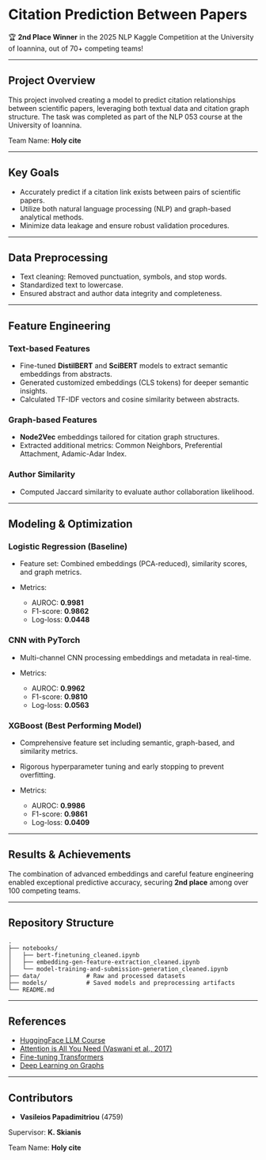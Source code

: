 # Citation Prediction Between Papers

🏆 **2nd Place Winner** in the 2025 NLP Kaggle Competition at the University of Ioannina, out of 70+ competing teams!

---

## Project Overview

This project involved creating a model to predict citation relationships between scientific papers, leveraging both textual data and citation graph structure. The task was completed as part of the NLP 053 course at the University of Ioannina.

Team Name: **Holy cite**

---

## Key Goals

* Accurately predict if a citation link exists between pairs of scientific papers.
* Utilize both natural language processing (NLP) and graph-based analytical methods.
* Minimize data leakage and ensure robust validation procedures.

---

## Data Preprocessing

* Text cleaning: Removed punctuation, symbols, and stop words.
* Standardized text to lowercase.
* Ensured abstract and author data integrity and completeness.

---

## Feature Engineering

### Text-based Features

* Fine-tuned **DistilBERT** and **SciBERT** models to extract semantic embeddings from abstracts.
* Generated customized embeddings (CLS tokens) for deeper semantic insights.
* Calculated TF-IDF vectors and cosine similarity between abstracts.

### Graph-based Features

* **Node2Vec** embeddings tailored for citation graph structures.
* Extracted additional metrics: Common Neighbors, Preferential Attachment, Adamic-Adar Index.

### Author Similarity

* Computed Jaccard similarity to evaluate author collaboration likelihood.

---

## Modeling & Optimization

### Logistic Regression (Baseline)

* Feature set: Combined embeddings (PCA-reduced), similarity scores, and graph metrics.
* Metrics:

  * AUROC: **0.9981**
  * F1-score: **0.9862**
  * Log-loss: **0.0448**

### CNN with PyTorch

* Multi-channel CNN processing embeddings and metadata in real-time.
* Metrics:

  * AUROC: **0.9962**
  * F1-score: **0.9810**
  * Log-loss: **0.0563**

### XGBoost (Best Performing Model)

* Comprehensive feature set including semantic, graph-based, and similarity metrics.
* Rigorous hyperparameter tuning and early stopping to prevent overfitting.
* Metrics:

  * AUROC: **0.9986**
  * F1-score: **0.9861**
  * Log-loss: **0.0409**

---

## Results & Achievements

The combination of advanced embeddings and careful feature engineering enabled exceptional predictive accuracy, securing **2nd place** among over 100 competing teams.

---

## Repository Structure

```
.
├── notebooks/
│   ├── bert-finetuning_cleaned.ipynb
│   ├── embedding-gen-feature-extraction_cleaned.ipynb
│   └── model-training-and-submission-generation_cleaned.ipynb
├── data/             # Raw and processed datasets
├── models/           # Saved models and preprocessing artifacts
└── README.md
```

---

## References

* [HuggingFace LLM Course](https://huggingface.co/learn)
* [Attention is All You Need (Vaswani et al., 2017)](https://arxiv.org/abs/1706.03762)
* [Fine-tuning Transformers](https://www.youtube.com/watch?v=V1-Hm2rNkik)
* [Deep Learning on Graphs](https://yaoma24.github.io/dlg_book/dlg_book.pdf)

---

## Contributors

* **Vasileios Papadimitriou** (4759)

Supervisor: **K. Skianis**

Team Name: **Holy cite**
